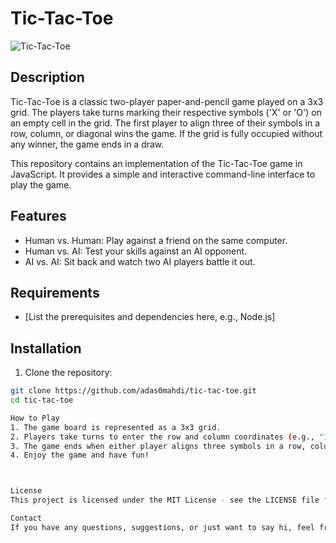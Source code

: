 # Tic-Tac-Toe

![Tic-Tac-Toe](tictactoe_screenshot.png)

## Description

Tic-Tac-Toe is a classic two-player paper-and-pencil game played on a 3x3 grid. The players take turns marking their respective symbols ('X' or 'O') on an empty cell in the grid. The first player to align three of their symbols in a row, column, or diagonal wins the game. If the grid is fully occupied without any winner, the game ends in a draw.

This repository contains an implementation of the Tic-Tac-Toe game in JavaScript. It provides a simple and interactive command-line interface to play the game.

## Features

- Human vs. Human: Play against a friend on the same computer.
- Human vs. AI: Test your skills against an AI opponent.
- AI vs. AI: Sit back and watch two AI players battle it out.

## Requirements

- [List the prerequisites and dependencies here, e.g., Node.js]

## Installation

1. Clone the repository:

```bash
git clone https://github.com/adas0mahdi/tic-tac-toe.git
cd tic-tac-toe

How to Play
1. The game board is represented as a 3x3 grid.
2. Players take turns to enter the row and column coordinates (e.g., "1 2") where they want to place their symbol ('X' or 'O').
3. The game ends when either player aligns three symbols in a row, column, or diagonal or when the grid is fully occupied without a winner (a draw).
4. Enjoy the game and have fun!



License
This project is licensed under the MIT License - see the LICENSE file for details.

Contact
If you have any questions, suggestions, or just want to say hi, feel free to contact the project maintainers at [adas0mahdi@gmail.com].
